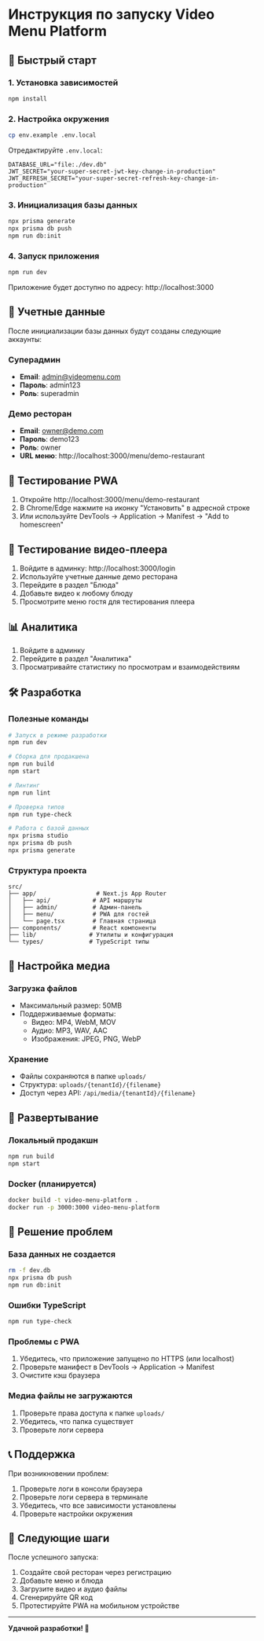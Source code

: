# Инструкция по запуску Video Menu Platform

## 🚀 Быстрый старт

### 1. Установка зависимостей
```bash
npm install
```

### 2. Настройка окружения
```bash
cp env.example .env.local
```

Отредактируйте `.env.local`:
```env
DATABASE_URL="file:./dev.db"
JWT_SECRET="your-super-secret-jwt-key-change-in-production"
JWT_REFRESH_SECRET="your-super-secret-refresh-key-change-in-production"
```

### 3. Инициализация базы данных
```bash
npx prisma generate
npx prisma db push
npm run db:init
```

### 4. Запуск приложения
```bash
npm run dev
```

Приложение будет доступно по адресу: http://localhost:3000

## 🔑 Учетные данные

После инициализации базы данных будут созданы следующие аккаунты:

### Суперадмин
- **Email**: admin@videomenu.com
- **Пароль**: admin123
- **Роль**: superadmin

### Демо ресторан
- **Email**: owner@demo.com
- **Пароль**: demo123
- **Роль**: owner
- **URL меню**: http://localhost:3000/menu/demo-restaurant

## 📱 Тестирование PWA

1. Откройте http://localhost:3000/menu/demo-restaurant
2. В Chrome/Edge нажмите на иконку "Установить" в адресной строке
3. Или используйте DevTools → Application → Manifest → "Add to homescreen"

## 🎥 Тестирование видео-плеера

1. Войдите в админку: http://localhost:3000/login
2. Используйте учетные данные демо ресторана
3. Перейдите в раздел "Блюда"
4. Добавьте видео к любому блюду
5. Просмотрите меню гостя для тестирования плеера

## 📊 Аналитика

1. Войдите в админку
2. Перейдите в раздел "Аналитика"
3. Просматривайте статистику по просмотрам и взаимодействиям

## 🛠 Разработка

### Полезные команды
```bash
# Запуск в режиме разработки
npm run dev

# Сборка для продакшена
npm run build
npm start

# Линтинг
npm run lint

# Проверка типов
npm run type-check

# Работа с базой данных
npx prisma studio
npx prisma db push
npx prisma generate
```

### Структура проекта
```
src/
├── app/                 # Next.js App Router
│   ├── api/            # API маршруты
│   ├── admin/          # Админ-панель
│   ├── menu/           # PWA для гостей
│   └── page.tsx        # Главная страница
├── components/         # React компоненты
├── lib/               # Утилиты и конфигурация
└── types/             # TypeScript типы
```

## 🔧 Настройка медиа

### Загрузка файлов
- Максимальный размер: 50MB
- Поддерживаемые форматы:
  - Видео: MP4, WebM, MOV
  - Аудио: MP3, WAV, AAC
  - Изображения: JPEG, PNG, WebP

### Хранение
- Файлы сохраняются в папке `uploads/`
- Структура: `uploads/{tenantId}/{filename}`
- Доступ через API: `/api/media/{tenantId}/{filename}`

## 🚀 Развертывание

### Локальный продакшн
```bash
npm run build
npm start
```

### Docker (планируется)
```bash
docker build -t video-menu-platform .
docker run -p 3000:3000 video-menu-platform
```

## 🐛 Решение проблем

### База данных не создается
```bash
rm -f dev.db
npx prisma db push
npm run db:init
```

### Ошибки TypeScript
```bash
npm run type-check
```

### Проблемы с PWA
1. Убедитесь, что приложение запущено по HTTPS (или localhost)
2. Проверьте манифест в DevTools → Application → Manifest
3. Очистите кэш браузера

### Медиа файлы не загружаются
1. Проверьте права доступа к папке `uploads/`
2. Убедитесь, что папка существует
3. Проверьте логи сервера

## 📞 Поддержка

При возникновении проблем:
1. Проверьте логи в консоли браузера
2. Проверьте логи сервера в терминале
3. Убедитесь, что все зависимости установлены
4. Проверьте настройки окружения

## 🎯 Следующие шаги

После успешного запуска:
1. Создайте свой ресторан через регистрацию
2. Добавьте меню и блюда
3. Загрузите видео и аудио файлы
4. Сгенерируйте QR код
5. Протестируйте PWA на мобильном устройстве

---

**Удачной разработки! 🚀**
